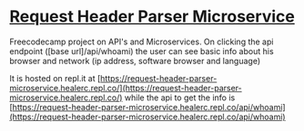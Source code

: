 # [Request Header Parser Microservice](https://www.freecodecamp.org/learn/apis-and-microservices/apis-and-microservices-projects/request-header-parser-microservice)

Freecodecamp project on API's and Microservices. On clicking the api endpoint ([base url]/api/whoami) the user can see basic info about his browser and network (ip address, software browser and language)

It is hosted on repl.it at [https://request-header-parser-microservice.healerc.repl.co/](https://request-header-parser-microservice.healerc.repl.co/) while the api to get the info is [https://request-header-parser-microservice.healerc.repl.co/api/whoami](https://request-header-parser-microservice.healerc.repl.co/api/whoami)